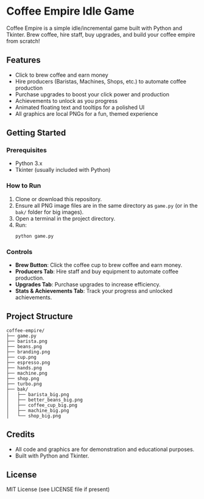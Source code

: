 # Coffee Empire Idle Game

Coffee Empire is a simple idle/incremental game built with Python and Tkinter. Brew coffee, hire staff, buy upgrades, and build your coffee empire from scratch!

## Features
- Click to brew coffee and earn money
- Hire producers (Baristas, Machines, Shops, etc.) to automate coffee production
- Purchase upgrades to boost your click power and production
- Achievements to unlock as you progress
- Animated floating text and tooltips for a polished UI
- All graphics are local PNGs for a fun, themed experience

## Getting Started

### Prerequisites
- Python 3.x
- Tkinter (usually included with Python)

### How to Run
1. Clone or download this repository.
2. Ensure all PNG image files are in the same directory as `game.py` (or in the `bak/` folder for big images).
3. Open a terminal in the project directory.
4. Run:
   ```sh
   python game.py
   ```

### Controls
- **Brew Button**: Click the coffee cup to brew coffee and earn money.
- **Producers Tab**: Hire staff and buy equipment to automate coffee production.
- **Upgrades Tab**: Purchase upgrades to increase efficiency.
- **Stats & Achievements Tab**: Track your progress and unlocked achievements.

## Project Structure
```
coffee-empire/
├── game.py
├── barista.png
├── beans.png
├── branding.png
├── cup.png
├── espresso.png
├── hands.png
├── machine.png
├── shop.png
├── turbo.png
├── bak/
│   ├── barista_big.png
│   ├── better_beans_big.png
│   ├── coffee_cup_big.png
│   ├── machine_big.png
│   └── shop_big.png
```

## Credits
- All code and graphics are for demonstration and educational purposes.
- Built with Python and Tkinter.

## License
MIT License (see LICENSE file if present)
